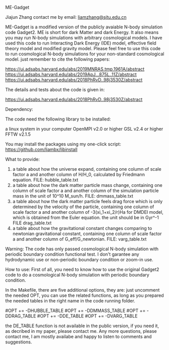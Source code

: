 ME-Gadget

Jiajun Zhang
contact me by email: liamzhang@sjtu.edu.cn

ME-Gadget is a modified version of the publicly avaiable N-body simulation code Gadget2.
ME is short for dark Matter and dark Energy.
It also means you may run N-body simulations with arbitrary cosmological models.
I have used this code to run Interacting Dark Energy (IDE) model, effective field theory model and modified gravity model.
Please feel free to use this code to run cosmological N-body simulations for your non-standard cosmological model.
just remember to cite the following papers:

https://ui.adsabs.harvard.edu/abs/2019MNRAS.tmp.1961A/abstract
https://ui.adsabs.harvard.edu/abs/2019ApJ...875L..11Z/abstract
https://ui.adsabs.harvard.edu/abs/2018PhRvD..98j3530Z/abstract

The details and tests about the code is given in:

https://ui.adsabs.harvard.edu/abs/2018PhRvD..98j3530Z/abstract

Dependency:

The code need the following library to be installed:

a linux system in your computer
OpenMPI v2.0 or higher
GSL v2.4 or higher
FFTW v2.1.5

You may install the packages using my one-click script:
https://github.com/liambx/libinstall


What to provide:
1. a table about how the universe expand, containing one column of scale factor a and another column of H/H_0, calculated by Friedmann equation. FILE: hubble_table.txt
2. a table about how the dark matter particle mass change, containing one column of scale factor a and another column of the simulation particle mass in the unit of 10^10 M_sun/h. FILE: dmmass_table.txt
3. a table about how the dark matter particle feels drag force which is only determined by the velocity of the particle, containing one column of scale factor a and another column of -3(xi_1+xi_2/r)Ha for DMDEI model, which is obtained from the Euler equation. the unit should be in Gyr^-1 FILE drag_table.txt
4. a table about how the gravitational constant changes comparing to newtonian gravitational constant, containing one column of scale factor a and another column of G_eff/G_newtonian. FILE: varg_table.txt 

Warning:
The code has only passed cosmological N-body simulation with periodic boundary condition functional test.
I don't garantee any hydrodynamic use or non-periodic boundary condition or zoom-in use.

How to use:
First of all, you need to know how to use the original Gadget2 code to do a cosmological N-body simulation with periodic boundary condition.

In the Makefile, there are five additional options, they are:
just uncomment the needed OPT, you can use the related functions, as long as you prepared the needed tables in the right name in the code running folder.

#OPT   +=  -DHUBBLE_TABLE 
#OPT   +=  -DDMMASS_TABLE 
#OPT   +=  -DDRAG_TABLE
#OPT   +=  -DDE_TABLE 
#OPT   +=  -DVARG_TABLE 

the DE_TABLE function is not available in the public version, if you need it, as decribed in my paper, please contact me.
Any more questions, please contact me, I am mostly availabe and happy to listen to comments and suggestions.

